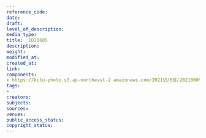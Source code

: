 ```yaml
---
reference_code: 
date: 
draft: 
level_of_description: 
media_type: 
title: _1D20605
description: 
weight: 
modified_at: 
created_at: 
link: 
components:
- https://kctu-photo.s3.ap-northeast-2.amazonaws.com/2021년/6월/20210609_산재사망+노동자+추모분향소+및+농성장+설치/_1D20605.jpg
tags:
- 
creators: 
subjects: 
sources: 
venues: 
public_access_status: 
copyright_status: 
---
```

